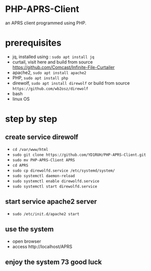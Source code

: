 # PHP-APRS-Client
an APRS client programmed using PHP.

# prerequisites
-  jq, installed using : ```sudo apt install jq```
-  curtail, visit here and build from source https://github.com/Comcast/Infinite-File-Curtailer
-  apache2, ```sudo apt install apache2```
-  PHP, ```sudo apt install php```
-  direwolf, ```sudo apt install direwolf``` or build from source ```https://github.com/wb2osz/direwolf```
-  bash
-  linux OS

# step by step
## create service direwolf
- ```cd /var/www/html```
- ```sudo git clone https://github.com/YD1RUH/PHP-APRS-Client.git```
- ```sudo mv PHP-APRS-Client APRS```
- ```cd APRS```
- ```sudo cp direwolfd.service /etc/systemd/system/```
- ```sudo systemctl daemon-reload```
- ```sudo systemctl enable direwolfd.service```
- ```sudo systemctl start direwolfd.service```

## start service apache2 server
- ```sudo /etc/init.d/apache2 start```

## use the system
- open browser
- access http://localhost/APRS

## enjoy the system 73 good luck
